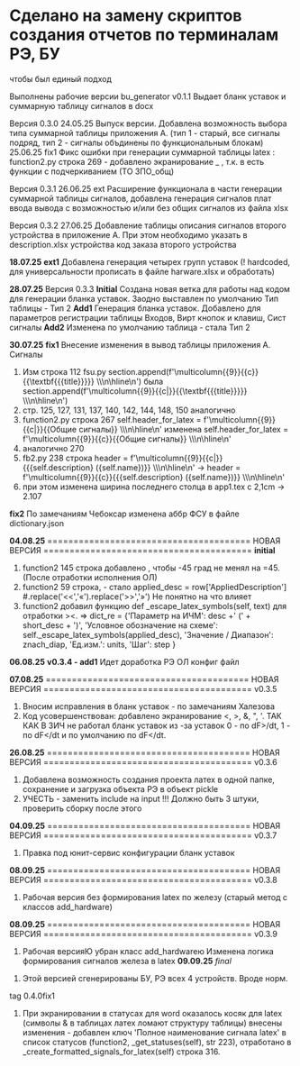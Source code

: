 # Сделано на замену скриптов создания отчетов по терминалам РЭ, БУ
чтобы был единый подход

Выполнены рабочие версии bu_generator v0.1.1 
Выдает бланк уставок и суммарную таблицу сигналов в docx


Версия 0.3.0
24.05.25 Выпуск версии. Добавлена возможность выбора типа суммарной таблицы приложения А. (тип 1 - старый, все сигналы подряд, тип 2 - сигналы объдинены по функциональным блокам)
25.06.25 fix1 Фикс ошибки при генерации суммарной таблицы latex : function2.py строка 269 - добавлено экранирование _ , т.к. в есть функции с подчеркиванием (ТО ЗПО_общ)

Версия 0.3.1
26.06.25 ext Расширение функционала в части генерации суммарной таблицы сигналов, добавлена генерация сигналов плат ввода вывода с возможностью и/или без общих сигналов из файла xlsx

Версия 0.3.2
27.06.25 Добавление таблицы описания сигналов второго устройства в приложение А. При этом необходимо указать в description.xlsx устройства код заказа второго устройства

**18.07.25**
**ext1** Добавлена генерация четырех групп уставок (! hardcoded, для универсальности прописать в файле harware.xlsx и обработать)

**28.07.25**
Версия 0.3.3
**Initial** Создана новая ветка для работы над кодом для генерации бланка уставок. Заодно выставлен по умолчанию Тип таблицы - Тип 2
**Add1** Генерация бланка уставок. Добавлено для параметров регистрации таблицы Входов, Вирт кнопок и клавиш, Сист сигналы
**Add2** Изменена по умолчанию таблица - стала Тип 2

**30.07.25**
**fix1** Внесение изменения в вывод таблицы приложения А. Сигналы
1) Изм строка 112 fsu.py        section.append(f'\\multicolumn{{9}}{{c}}{{\\textbf{{{title}}}}} \\\\\n\\hline\n') была section.append(f'\\multicolumn{{9}}{{c|}}{{\\textbf{{{title}}}}} \\\\\n\\hline\n')
2) стр. 125, 127, 131, 137, 140, 142, 144, 148, 150 аналогично
3) function2.py строка 267 self.header_for_latex = f'\\multicolumn{{9}}{{c|}}{{Общие сигналы}} \\\\\n\\hline\n' изменена self.header_for_latex = f'\\multicolumn{{9}}{{c}}{{Общие сигналы}} \\\\\n\\hline\n'
4) аналогично 270
5) fb2.py 238 строка             header = f'\\multicolumn{{9}}{{c|}}{{{self.description} ({self.name})}} \\\\\n\\hline\n' ->    header = f'\\multicolumn{{9}}{{c}}{{{self.description} ({self.name})}} \\\\\n\\hline\n'
6) при этом изменена ширина последнего столца в app1.tex c 2,1cm -> 2.107

**fix2** 
По замечаниям Чебоксар изменена аббр ФСУ в файле dictionary.json

**04.08.25**
======================================= НОВАЯ ВЕРСИЯ ========================================
**initial**
1) function2 145 строка добавлено , чтобы -45 град не менял на =45. (После отработки исполнения ОЛ)
2) function2 59 строка, -  стало applied_desc = row['AppliedDescription'] #.replace('<<','«').replace('>>','»') Не понятно на что влияет
3) function2  добавил функцию def _escape_latex_symbols(self, text) для отработки ><. =>             dict_re = {'Параметр на ИЧМ': desc +' (' + short_desc + ')', 'Условное обозначение на схеме': self._escape_latex_symbols(applied_desc), 'Значение / Диапазон': znach_diap, 'Ед.изм.': units, 'Шаг': step }

**06.08.25**
**v0.3.4 - add1** Идет доработка РЭ ОЛ конфиг файл

**07.08.25**
======================================= НОВАЯ ВЕРСИЯ ========================================
v0.3.5
1) Вносим исправления в бланк уставок - по замечаниям Халезова
2) Код усовершенствован: добавлено экранирование <, >, &, ", '. ТАК КАК В ЗИЧ не работал бланк уставок из -за уставок 0 - по dF>/dt, 1 - по dF</dt и по умолчанию по dF</dt.

**26.08.25**
======================================= НОВАЯ ВЕРСИЯ ========================================
v0.3.6
1) Добавлена возможность создания проекта латех в одной папке, сохранение и загрузка объекта РЭ в объект pickle
2) УЧЕСТЬ - заменить include на input !!! Должно быть 3 штуки, проверить сборку после этого

**04.09.25**
======================================= НОВАЯ ВЕРСИЯ ========================================
v0.3.7
1) Правка под юнит-сервис конфигурации бланк уставок

**08.09.25**
======================================= НОВАЯ ВЕРСИЯ ========================================
v0.3.8
1) Рабочая версия без формирования latex по железу (старый метод с классов add_hardware)

**08.09.25**
======================================= НОВАЯ ВЕРСИЯ ========================================
v0.3.9
1) Рабочая версияЮ убран класс add_hardwareю Изменена логика формирования сигналов железа в latex
**09.09.25**
_final_
1. Этой версией сгенерированы БУ, РЭ всех 4 устройств. Вроде норм.

tag 0.4.0fix1
1. При экранировании в статусах для word оказалось косяк для latex (символы & в таблицах латех ломают структуру таблицы)
внесены изменения - добавлен ключ 'Полное наименование сигнала latex' в список статусов (function2, _get_statuses(self), str 223), отработано в _create_formatted_signals_for_latex(self) строка 316.